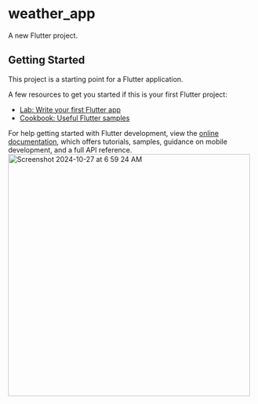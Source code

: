 # weather_app

A new Flutter project.

## Getting Started

This project is a starting point for a Flutter application.

A few resources to get you started if this is your first Flutter project:

- [Lab: Write your first Flutter app](https://docs.flutter.dev/get-started/codelab)
- [Cookbook: Useful Flutter samples](https://docs.flutter.dev/cookbook)

For help getting started with Flutter development, view the
[online documentation](https://docs.flutter.dev/), which offers tutorials,
samples, guidance on mobile development, and a full API reference.
<img width="493" alt="Screenshot 2024-10-27 at 6 59 24 AM" src="https://github.com/user-attachments/assets/c7082b05-c3ba-44d9-9d38-b8c08bc9e43b">
